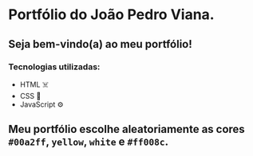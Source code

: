 # Portfólio do João Pedro Viana.
## Seja bem-vindo(a) ao meu portfólio!

### Tecnologias utilizadas:  

* HTML :skull_and_crossbones:
* CSS :art:
* JavaScript :gear:

## Meu portfólio escolhe aleatoriamente as cores `#00a2ff`, `yellow`, `white` e `#ff008c`. 


